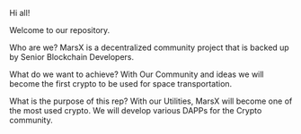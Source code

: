 Hi all!

Welcome to our repository.

Who are we?
MarsX is a decentralized community project that is backed up by Senior Blockchain Developers.

What do we want to achieve?
With Our Community and ideas we will become the first crypto to be used for space transportation.

What is the purpose of this rep?
With our Utilities, MarsX will become one of the most used crypto. We will develop various DAPPs for the Crypto community.
